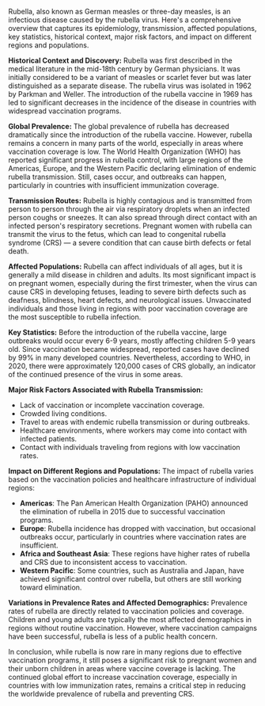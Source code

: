 Rubella, also known as German measles or three-day measles, is an infectious disease caused by the rubella virus. Here's a comprehensive overview that captures its epidemiology, transmission, affected populations, key statistics, historical context, major risk factors, and impact on different regions and populations.

**Historical Context and Discovery:**
Rubella was first described in the medical literature in the mid-18th century by German physicians. It was initially considered to be a variant of measles or scarlet fever but was later distinguished as a separate disease. The rubella virus was isolated in 1962 by Parkman and Weller. The introduction of the rubella vaccine in 1969 has led to significant decreases in the incidence of the disease in countries with widespread vaccination programs.

**Global Prevalence:**
The global prevalence of rubella has decreased dramatically since the introduction of the rubella vaccine. However, rubella remains a concern in many parts of the world, especially in areas where vaccination coverage is low. The World Health Organization (WHO) has reported significant progress in rubella control, with large regions of the Americas, Europe, and the Western Pacific declaring elimination of endemic rubella transmission. Still, cases occur, and outbreaks can happen, particularly in countries with insufficient immunization coverage.

**Transmission Routes:**
Rubella is highly contagious and is transmitted from person to person through the air via respiratory droplets when an infected person coughs or sneezes. It can also spread through direct contact with an infected person's respiratory secretions. Pregnant women with rubella can transmit the virus to the fetus, which can lead to congenital rubella syndrome (CRS) — a severe condition that can cause birth defects or fetal death.

**Affected Populations:**
Rubella can affect individuals of all ages, but it is generally a mild disease in children and adults. Its most significant impact is on pregnant women, especially during the first trimester, when the virus can cause CRS in developing fetuses, leading to severe birth defects such as deafness, blindness, heart defects, and neurological issues. Unvaccinated individuals and those living in regions with poor vaccination coverage are the most susceptible to rubella infection.

**Key Statistics:**
Before the introduction of the rubella vaccine, large outbreaks would occur every 6-9 years, mostly affecting children 5-9 years old. Since vaccination became widespread, reported cases have declined by 99% in many developed countries. Nevertheless, according to WHO, in 2020, there were approximately 120,000 cases of CRS globally, an indicator of the continued presence of the virus in some areas.

**Major Risk Factors Associated with Rubella Transmission:**
- Lack of vaccination or incomplete vaccination coverage.
- Crowded living conditions.
- Travel to areas with endemic rubella transmission or during outbreaks.
- Healthcare environments, where workers may come into contact with infected patients.
- Contact with individuals traveling from regions with low vaccination rates.

**Impact on Different Regions and Populations:**
The impact of rubella varies based on the vaccination policies and healthcare infrastructure of individual regions:
- **Americas**: The Pan American Health Organization (PAHO) announced the elimination of rubella in 2015 due to successful vaccination programs.
- **Europe**: Rubella incidence has dropped with vaccination, but occasional outbreaks occur, particularly in countries where vaccination rates are insufficient.
- **Africa and Southeast Asia**: These regions have higher rates of rubella and CRS due to inconsistent access to vaccination.
- **Western Pacific**: Some countries, such as Australia and Japan, have achieved significant control over rubella, but others are still working toward elimination.

**Variations in Prevalence Rates and Affected Demographics:**
Prevalence rates of rubella are directly related to vaccination policies and coverage. Children and young adults are typically the most affected demographics in regions without routine vaccination. However, where vaccination campaigns have been successful, rubella is less of a public health concern.

In conclusion, while rubella is now rare in many regions due to effective vaccination programs, it still poses a significant risk to pregnant women and their unborn children in areas where vaccine coverage is lacking. The continued global effort to increase vaccination coverage, especially in countries with low immunization rates, remains a critical step in reducing the worldwide prevalence of rubella and preventing CRS.